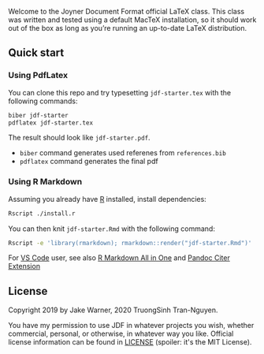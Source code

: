 Welcome to the Joyner Document Format official LaTeX class.
This class was written and tested using a default MacTeX installation,
so it should work out of the box
as long as you’re running an up-to-date LaTeX distribution.

## Quick start

### Using PdfLatex

You can clone this repo and try typesetting `jdf-starter.tex`
with the following commands:

```sh
biber jdf-starter
pdflatex jdf-starter.tex
```

The result should look like `jdf-starter.pdf`.

* `biber` command generates used referenes from `references.bib`
* `pdflatex` command generates the final pdf

### Using R Markdown

Assuming you already have [R](https://cran.r-project.org) installed, install dependencies:

```sh
Rscript ./install.r
```

You can then knit `jdf-starter.Rmd`
with the following command:

```sh
Rscript -e 'library(rmarkdown); rmarkdown::render("jdf-starter.Rmd")'
```

For [VS Code](https://code.visualstudio.com) user, see also
[R Markdown All in One](https://marketplace.visualstudio.com/items?itemName=TianyiShi.rmarkdown)
and [Pandoc Citer Extension](https://marketplace.visualstudio.com/items?itemName=notZaki.pandocciter)

## License

Copyright 2019 by Jake Warner, 2020 TruongSinh Tran-Nguyen.

You have my permission to use JDF in whatever projects you wish,
whether commercial, personal, or otherwise, in whatever way you like.
Official license information can be found in [LICENSE](LICENSE)
(spoiler: it's the MIT License).
